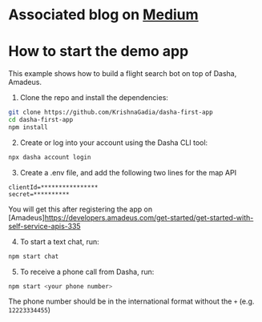 # Associated blog on [Medium](https://medium.com/@krishnagadia3/dasha-ai-and-their-voice-communication-platform-6f22ba56363b)

# How to start the demo app

This example shows how to build a flight search bot on top of Dasha, Amadeus.

1. Clone the repo and install the dependencies:

```sh
git clone https://github.com/KrishnaGadia/dasha-first-app
cd dasha-first-app
npm install
```

2. Create or log into your account using the Dasha CLI tool:

```sh
npx dasha account login
```

3. Create a .env file, and add the following two lines for the map API
```
clientId=****************
secret=**********
```
You will get this after registering the app on [Amadeus]https://developers.amadeus.com/get-started/get-started-with-self-service-apis-335

4. To start a text chat, run:

```sh
npm start chat
```

5. To receive a phone call from Dasha, run:

```sh
npm start <your phone number>
```

The phone number should be in the international format without the `+` (e.g. `12223334455`)
